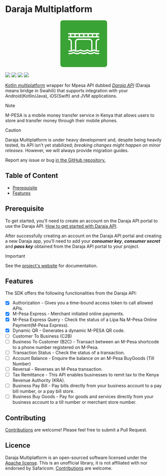 # **Daraja Multiplatform**

<p align="center">
<img  src="assets/icon.png">
</p>

<p align="left">
<img  src="https://img.shields.io/badge/-ANDROID-3AA335?logo=kotlin&logoColor=white&style=for-the-badge">
<img  src="https://img.shields.io/badge/-IOS-3AA335?logo=swift&logoColor=white&style=for-the-badge">
<img  src="https://img.shields.io/badge/-DESKTOP-CCCCCC?logo=openjdk&logoColor=white&style=for-the-badge">
<img  src="https://img.shields.io/badge/-WEB-CCCCCC?logo=javascript&logoColor=606060&style=for-the-badge">
</p>

[Kotlin multiplatform](https://kotlinlang.org/docs/multiplatform.html) wrapper for Mpesa API
dubbed [_Daraja API_](https://developer.safaricom.co.ke/) (Daraja means bridge in Swahili) that
supports integration with your Android(Kotlin/Java), iOS(Swift) and JVM applications.

> [!Note]
> M-PESA is a mobile money transfer service in Kenya that allows users to store and transfer money
> through their mobile phones.

> [!Caution]
> Daraja Multiplatform is under heavy development and, despite being heavily tested, its API isn't yet stabilized; _breaking changes
> might happen on minor releases._ However, we will always provide migration guides.
>
> Report any issue or bug <a href="/issues">in the GitHub repository.</a>

## Table of Content

- [Prerequisite](#prerequisite)
- [Features](#features)

## Prerequisite

To get started, you’ll need to create an account on the Daraja API portal to use the Daraja
API. [How to get started with Daraja API](https://developer.safaricom.co.ke/Documentation).

After successfully creating an account on the Daraja API portal and creating a new Daraja app,
you’ll need to add your **_consumer key_**, **_consumer secret_** and **_pass key_** obtained from
the Daraja API portal to your project.

> [!Important]
> See the [project's website](https://victorkabata.github.io/DarajaMultiplatform/) for documentation.

## Features

The SDK offers the following functionalities from the Daraja API:

- [x] Authorization - Gives you a time-bound access token to call allowed APIs.
- [x] M-Pesa Express - Merchant initiated online payments.
- [x] M-Pesa Express Query - Check the status of a Lipa Na M-Pesa Online Payment(M-Pesa Express).
- [x] Dynamic QR - Generates a dynamic M-PESA QR code.
- [ ] Customer To Business (C2B)
- [ ] Business To Customer (B2C) - Transact between an M-Pesa shortcode to a phone number
  registered on M-Pesa.
- [ ] Transaction Status - Check the status of a transaction.
- [ ] Account Balance - Enquire the balance on an M-Pesa BuyGoods (Till Number)
- [ ] Reversal - Reverses an M-Pesa transaction.
- [ ] Tax Remittance - This API enables businesses to remit tax to the Kenya Revenue Authority (KRA).
- [ ] Business Pay Bill - Pay bills directly from your business account to a pay bill number, or a
  pay bill store.
- [ ] Business Buy Goods - Pay for goods and services directly from your business account to a till
  number or merchant store number.

## Contributing
[Contributions](https://github.com/VictorKabata/DarajaMultiplatform/blob/develop/.github/contributing.md) are welcome! Please feel free to submit a Pull Request.

## Licence
Daraja Multiplatform is an open-sourced software licensed under the [Apache license](https://github.com/VictorKabata/DarajaMultiplatform/blob/develop/LICENSE). This is an unofficial library, it is not affiliated with nor endorsed by Safaricom. [Contributions](https://github.com/VictorKabata/DarajaMultiplatform/blob/develop/.github/contributing.md) are welcome.
